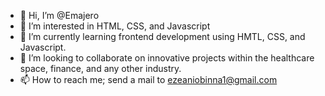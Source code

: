 - 👋 Hi, I’m @Emajero
- 👀 I’m interested in HTML, CSS, and Javascript
- 🌱 I’m currently learning frontend development using HMTL, CSS, and Javascript.
- 💞️ I’m looking to collaborate on innovative projects within the healthcare space, finance, and any other industry.
- 📫 How to reach me; send a mail to ezeaniobinna1@gmail.com

<!---
Emajero/Emajero is a ✨ special ✨ repository because its `README.md` (this file) appears on your GitHub profile.
You can click the Preview link to take a look at your changes.
--->
